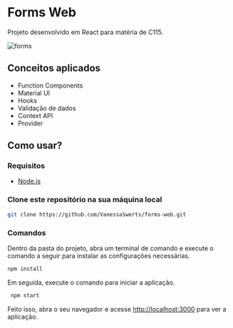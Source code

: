 # Forms Web

Projeto desenvolvido em React para matéria de C115. 

![forms](https://user-images.githubusercontent.com/57146734/92316007-7f80d700-efc4-11ea-87ab-d2f1353560c2.gif)

## Conceitos aplicados
  - Function Components
  - Material UI
  - Hooks
  - Validação de dados
  - Context API
  - Provider

## Como usar?

### Requisitos
  - [Node.js](https://nodejs.org/en/)  
 
### Clone este repositório na sua máquina local
```sh
git clone https://github.com/VanessaSwerts/forms-web.git
```

### Comandos

Dentro da pasta do projeto, abra um terminal de comando e execute o comando a seguir para instalar as configurações necessárias. 
```sh
npm install
```
Em seguida, execute o comando para iniciar a aplicação.
```sh
 npm start
 ```
 
Feito isso, abra o seu navegador e acesse [http://localhost:3000](http://localhost:3000) para ver a aplicação. 

